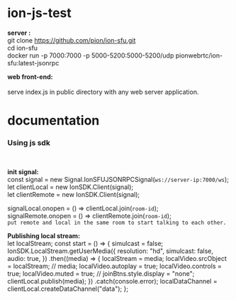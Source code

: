 # ion-js-test

<strong>server : </strong></br>
git clone https://github.com/pion/ion-sfu.git </br>
cd ion-sfu</br>
docker run -p 7000:7000 -p 5000-5200:5000-5200/udp pionwebrtc/ion-sfu:latest-jsonrpc</br>

<strong>web front-end:</strong></br>
</br>
serve index.js in public directory with any web server application.</br>

# documentation

<h3>Using js sdk</h3> </br>

<strong>init signal: </strong></br>
const signal = new Signal.IonSFUJSONRPCSignal(`ws://server-ip:7000/ws`); </br>
let clientLocal = new IonSDK.Client(signal);  </br>
let clientRemote = new IonSDK.Client(signal); </br>

signalLocal.onopen = () => clientLocal.join(`room-id`); </br>
signalRemote.onopen = () => clientRemote.join(`room-id`);  </br>
`put remote and local in the same room to start talking to each other.` </br>

<strong>Publishing local stream: </strong></br>
let localStream;
const start = () => {
    simulcast = false;
    IonSDK.LocalStream.getUserMedia({
        resolution: "hd",
        simulcast: false,
        audio: true,
    })
        .then((media) => {
            localStream = media;
            localVideo.srcObject = localStream; // media;
            localVideo.autoplay = true;
            localVideo.controls = true;
            localVideo.muted = true;
            // joinBtns.style.display = "none";
            clientLocal.publish(media);
        })
        .catch(console.error);
    localDataChannel = clientLocal.createDataChannel("data");
};